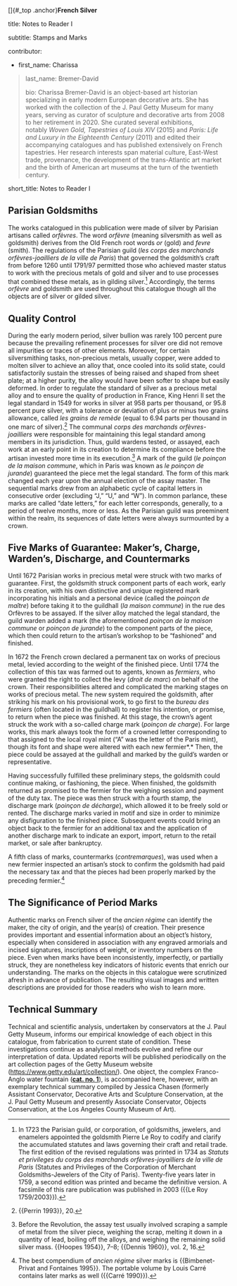 []{#_top .anchor}**French Silver**

title: Notes to Reader I

subtitle: Stamps and Marks

contributor:

-   first_name: Charissa

> last_name: Bremer-David
>
> bio: Charissa Bremer-David is an object-based art historian specializing in early modern European decorative arts. She has worked with the collection of the J. Paul Getty Museum for many years, serving as curator of sculpture and decorative arts from 2008 to her retirement in 2020. She curated several exhibitions, notably *Woven Gold, Tapestries of Louis XIV* (2015) and *Paris: Life and Luxury in the Eighteenth Century* (2011) and edited their accompanying catalogues and has published extensively on French tapestries. Her research interests span material culture, East-West trade, provenance, the development of the trans-Atlantic art market and the birth of American art museums at the turn of the twentieth century.

short_title: Notes to Reader I

## Parisian Goldsmiths

The works catalogued in this publication were made of silver by Parisian artisans called *orfèvres*. The word *orfèvre* (meaning silversmith as well as goldsmith) derives from the Old French root words *or* (gold) and *fevre* (smith). The regulations of the Parisian guild (*les corps des marchands orfèvres-joailliers de la ville de Paris*) that governed the goldsmith’s craft from before 1260 until 1791/97 permitted those who achieved master status to work with the precious metals of gold and silver and to use processes that combined these metals, as in gilding silver.[^1] Accordingly, the terms *orfèvre* and goldsmith are used throughout this catalogue though all the objects are of silver or gilded silver.

## Quality Control 

During the early modern period, silver bullion was rarely 100 percent pure because the prevailing refinement processes for silver ore did not remove all impurities or traces of other elements. Moreover, for certain silversmithing tasks, non-precious metals, usually copper, were added to molten silver to achieve an alloy that, once cooled into its solid state, could satisfactorily sustain the stresses of being raised and shaped from sheet plate; at a higher purity, the alloy would have been softer to shape but easily deformed. In order to regulate the standard of silver as a precious metal alloy and to ensure the quality of production in France, King Henri II set the legal standard in 1549 for works in silver at 958 parts per thousand, or 95.8 percent pure silver, with a tolerance or deviation of plus or minus two grains allowance, called *les grains de remède* (equal to 6.94 parts per thousand in one marc of silver).[^2] The communal *corps des marchands orfèvres-joailliers* were responsible for maintaining this legal standard among members in its jurisdiction. Thus, guild wardens tested, or assayed, each work at an early point in its creation to determine its compliance before the artisan invested more time in its execution.[^3] A mark of the guild (*le poinçon de la maison commune*, which in Paris was known as *le poinçon de jurande*) guaranteed the piece met the legal standard. The form of this mark changed each year upon the annual election of the assay master. The sequential marks drew from an alphabetic cycle of capital letters in consecutive order (excluding “J,” “U,” and “W”). In common parlance, these marks are called “date letters,” for each letter corresponds, generally, to a period of twelve months, more or less. As the Parisian guild was preeminent within the realm, its sequences of date letters were always surmounted by a crown.

## Five Marks of Guarantee: Maker’s, Charge, Warden’s, Discharge, and Countermarks

Until 1672 Parisian works in precious metal were struck with two marks of guarantee. First, the goldsmith struck component parts of each work, early in its creation, with his own distinctive and unique registered mark incorporating his initials and a personal device (called the *poinçon de maître*) before taking it to the guildhall (*la maison commune*) in the rue des Orfèvres to be assayed. If the silver alloy matched the legal standard, the guild warden added a mark (the aforementioned *poinçon de la maison commune* or *poinçon de jurande*) to the component parts of the piece, which then could return to the artisan’s workshop to be “fashioned” and finished.

In 1672 the French crown declared a permanent tax on works of precious metal, levied according to the weight of the finished piece. Until 1774 the collection of this tax was farmed out to agents, known as *fermiers*, who were granted the right to collect the levy (*droit de marc*) on behalf of the crown. Their responsibilities altered and complicated the marking stages on works of precious metal. The new system required the goldsmith, after striking his mark on his provisional work, to go first to the *bureau des fermiers* (often located in the guildhall) to register his intention, or promise, to return when the piece was finished. At this stage, the crown’s agent struck the work with a so-called charge mark (*poinçon de charge*). For large works, this mark always took the form of a crowned letter corresponding to that assigned to the local royal mint (“A” was the letter of the Paris mint), though its font and shape were altered with each new fermier*.* Then, the piece could be assayed at the guildhall and marked by the guild’s warden or representative.

Having successfully fulfilled these preliminary steps, the goldsmith could continue making, or fashioning, the piece. When finished, the goldsmith returned as promised to the fermier for the weighing session and payment of the duty tax. The piece was then struck with a fourth stamp, the discharge mark (*poinçon de décharge*), which allowed it to be freely sold or rented. The discharge marks varied in motif and size in order to minimize any disfiguration to the finished piece. Subsequent events could bring an object back to the fermier for an additional tax and the application of another discharge mark to indicate an export, import, return to the retail market, or sale after bankruptcy.

A fifth class of marks, countermarks (*contremarques*), was used when a new fermier inspected an artisan’s stock to confirm the goldsmith had paid the necessary tax and that the pieces had been properly marked by the preceding fermier.[^4]

## The Significance of Period Marks

Authentic marks on French silver of the *ancien régime* can identify the maker, the city of origin, and the year(s) of creation. Their presence provides important and essential information about an object’s history, especially when considered in association with any engraved armorials and incised signatures, inscriptions of weight, or inventory numbers on the piece. Even when marks have been inconsistently, imperfectly, or partially struck, they are nonetheless key indicators of historic events that enrich our understanding. The marks on the objects in this catalogue were scrutinized afresh in advance of publication. The resulting visual images and written descriptions are provided for those readers who wish to learn more.

## Technical Summary

Technical and scientific analysis, undertaken by conservators at the J. Paul Getty Museum, informs our empirical knowledge of each object in this catalogue, from fabrication to current state of condition. These investigations continue as analytical methods evolve and refine our interpretation of data. Updated reports will be published periodically on the art collection pages of the Getty Museum website (https://www.getty.edu/art/collection/). One object, the complex Franco-Anglo water fountain ([**cat. no. 1**](#_top)), is accompanied here, however, with an exemplary technical summary compiled by Jessica Chasen (formerly Assistant Conservator, Decorative Arts and Sculpture Conservation, at the J. Paul Getty Museum and presently Associate Conservator, Objects Conservation, at the Los Angeles County Museum of Art).

[^1]: In 1723 the Parisian guild, or corporation, of goldsmiths, jewelers, and enamelers appointed the goldsmith Pierre Le Roy to codify and clarify the accumulated statutes and laws governing their craft and retail trade. The first edition of the revised regulations was printed in 1734 as *Statuts et privileges du corps des marchands orfèvres-joyailliers de la ville de Paris* (Statutes and Privileges of the Corporation of Merchant Goldsmiths-Jewelers of the City of Paris). Twenty-five years later in 1759, a second edition was printed and became the definitive version. A facsimile of this rare publication was published in 2003 ({{Le Roy 1759/2003}}).

[^2]: {{Perrin 1993}}, 20.

[^3]: Before the Revolution, the assay test usually involved scraping a sample of metal from the silver piece, weighing the scrap, melting it down in a quantity of lead, boiling off the alloys, and weighing the remaining solid silver mass. {{Hoopes 1954}}, 7–8; {{Dennis 1960}}, vol. 2, 16.

[^4]: The best compendium of *ancien régime* silver marks is {{Bimbenet-Privat and Fontaines 1995}}. The portable volume by Louis Carré contains later marks as well ({{Carré 1990}}).
